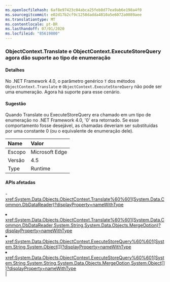 ```yaml
---
ms.openlocfilehash: 6af8e97423c04abca25feb8d77ea9ab6e198a4f0
ms.sourcegitcommit: e02d17b2cf9c1258dadda4810a5e6072a0089aee
ms.translationtype: MT
ms.contentlocale: pt-BR
ms.lasthandoff: 07/01/2020
ms.locfileid: "85619800"
---
```

### <a name="objectcontexttranslate-and-objectcontextexecutestorequery-now-support-enum-type"></a>ObjectContext.Translate e ObjectContext.ExecuteStoreQuery agora dão suporte ao tipo de enumeração

#### <a name="details"></a>Detalhes

No .NET Framework 4.0, o parâmetro genérico <code>T</code> dos métodos <code>ObjectContext.Translate</code> e <code>ObjectContext.ExecuteStoreQuery</code> não pode ser uma enumeração. Agora há suporte para esse cenário.

#### <a name="suggestion"></a>Sugestão

Quando Translate ou ExecuteStoreQuery era chamado em um tipo de enumeração no .NET Framework 4.0, '0' era retornado. Se esse comportamento fosse desejável, as chamadas deveriam ser substituídas por uma constante 0 (ou o equivalente de enumeração dele).

| Name    | Valor       |
|:--------|:------------|
| Escopo   |Microsoft Edge|
|Versão|4.5|
|Type|Runtime|

#### <a name="affected-apis"></a>APIs afetadas

-<xref:System.Data.Objects.ObjectContext.Translate%60%601(System.Data.Common.DbDataReader)?displayProperty=nameWithType></li><li><xref:System.Data.Objects.ObjectContext.Translate%60%601(System.Data.Common.DbDataReader,System.String,System.Data.Objects.MergeOption)?displayProperty=nameWithType></li><li><xref:System.Data.Objects.ObjectContext.ExecuteStoreQuery%60%601(System.String,System.Object[])?displayProperty=nameWithType></li><li><xref:System.Data.Objects.ObjectContext.ExecuteStoreQuery%60%601(System.String,System.String,System.Data.Objects.MergeOption,System.Object[])?displayProperty=nameWithType></li></ul>|
